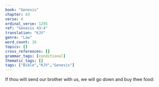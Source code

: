 ```yaml
---
book: "Genesis"
chapter: 43
verse: 4
ordinal_verse: 1295
ref: "Genesis 43:4"
translation: "KJV"
genre: "Law"
word_count: 16
topics: []
cross_references: []
grammar_tags: [conditional]
thematic_tags: []
tags: ["Bible","KJV","Genesis"]
---
```

If thou wilt send our brother with us, we will go down and buy thee food:
